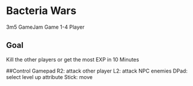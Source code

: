 # Bacteria Wars
3m5 GameJam Game
1-4 Player

## Goal
Kill the other players or get the most EXP in 10 Minutes

##Control
Gamepad
R2: attack other player
L2: attack NPC enemies
DPad: select level up attribute
Stick: move
